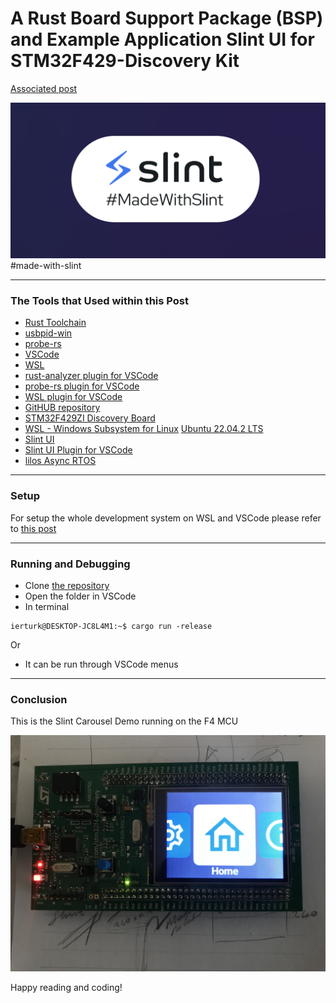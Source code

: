 # A Rust Board Support Package (BSP) and Example Application Slint UI for STM32F429-Discovery Kit 
[Associated post](https://erturk.me/projects/a-rust-bsp-package-for-stm32f4-discovery-kit/)

![Made with Slint](docs/images/made-with-slint.png)   
#made-with-slint
___
### The Tools that Used within this Post
- [Rust Toolchain](https://www.rust-lang.org/learn/get-started)
- [usbpid-win](https://github.com/dorssel/usbipd-win)
- [probe-rs](https://probe.rs/docs/getting-started/installation/)
- [VSCode](https://code.visualstudio.com/)
- [WSL](https://learn.microsoft.com/en-us/windows/wsl/install)
- [rust-analyzer plugin for VSCode](https://marketplace.visualstudio.com/items?itemName=rust-lang.rust-analyzer)
- [probe-rs plugin for VSCode](https://marketplace.visualstudio.com/items?itemName=probe-rs.probe-rs-debugger)
- [WSL plugin for VSCode](https://marketplace.visualstudio.com/items?itemName=ms-vscode-remote.remote-wsl)
- [GitHUB repository](https://github.com/ierturk/rust-on-stm32)
- [STM32F429ZI Discovery Board](https://www.st.com/en/evaluation-tools/32f429idiscovery.html)
- [WSL - Windows Subsystem for Linux](https://apps.microsoft.com/detail/windows-subsystem-for-linux/9P9TQF7MRM4R?hl=en-gb&gl=US)
[Ubuntu 22.04.2 LTS](https://apps.microsoft.com/detail/9PN20MSR04DW?hl=en-gb&gl=US)
- [Slint UI](https://slint.dev/)
- [Slint UI Plugin for VSCode](https://marketplace.visualstudio.com/items?itemName=Slint.slint)
- [lilos Async RTOS](https://github.com/cbiffle/lilos)
___
### Setup
For setup the whole development system on WSL and VSCode please refer to [this post](https://erturk.me/projects/working-with-rust-embedded-on-wsl/)
___
### Running and Debugging
- Clone [the repository](https://github.com/ierturk/rust-on-stm32)
- Open the folder in VSCode
- In terminal
```
ierturk@DESKTOP-JC8L4M1:~$ cargo run -release
```
Or
- It can be run through VSCode menus 
___
### Conclusion
This is the Slint Carousel Demo running on the F4 MCU   

![Slint UI Carousel Demo](docs/images/rust-slint-ui-carousel-demo.jpeg)

Happy reading and coding!

